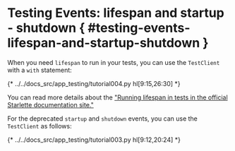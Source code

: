 # Testing Events: lifespan and startup - shutdown { #testing-events-lifespan-and-startup-shutdown }

When you need `lifespan` to run in your tests, you can use the `TestClient` with a `with` statement:


{* ../../docs_src/app_testing/tutorial004.py hl[9:15,26:30] *}


You can read more details about the ["Running lifespan in tests in the official Starlette documentation site."](https://www.starlette.io/lifespan/#running-lifespan-in-tests)

For the deprecated `startup` and `shutdown` events, you can use the `TestClient` as follows:

{* ../../docs_src/app_testing/tutorial003.py hl[9:12,20:24] *}
